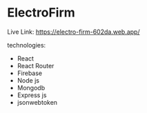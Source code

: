 # ElectroFirm

Live Link: https://electro-firm-602da.web.app/

technologies:

- React
- React Router
- Firebase
- Node js
- Mongodb
- Express js
- jsonwebtoken
